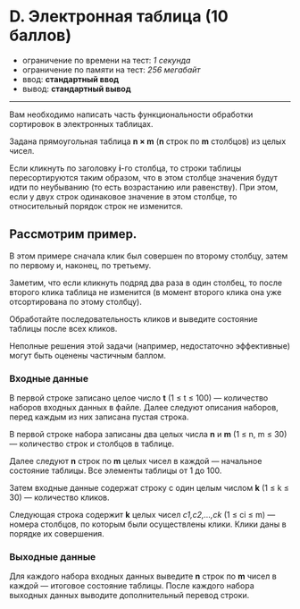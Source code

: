 # D. Электронная таблица (10 баллов)
- ограничение по времени на тест: *1 секунда*
- ограничение по памяти на тест: *256 мегабайт*
- ввод: **стандартный ввод**
- вывод: **стандартный вывод**
***
Вам необходимо написать часть функциональности обработки сортировок в электронных таблицах.

Задана прямоугольная таблица **n × m** (**n** строк по **m** столбцов) из целых чисел.

Если кликнуть по заголовку **i**-го столбца, то строки таблицы пересортируются таким образом, что в этом столбце значения будут идти по неубыванию (то есть возрастанию или равенству). При этом, если у двух строк одинаковое значение в этом столбце, то относительный порядок строк не изменится.

## Рассмотрим пример.

В этом примере сначала клик был совершен по второму столбцу, затем по первому и, наконец, по третьему.

Заметим, что если кликнуть подряд два раза в один столбец, то после второго клика таблица не изменится (в момент второго клика она уже отсортирована по этому столбцу).

Обработайте последовательность кликов и выведите состояние таблицы после всех кликов.

Неполные решения этой задачи (например, недостаточно эффективные) могут быть оценены частичным баллом.

### Входные данные

В первой строке записано целое число **t** (1 ≤ t ≤ 100) — количество наборов входных данных в файле. Далее следуют описания наборов, перед каждым из них записана пустая строка.

В первой строке набора записаны два целых числа **n** и **m** (1 ≤ n, m ≤ 30) — количество строк и столбцов в таблице.

Далее следуют **n** строк по **m** целых чисел в каждой — начальное состояние таблицы. Все элементы таблицы от 1 до 100.

Затем входные данные содержат строку с один целым числом **k** (1 ≤ k ≤ 30) — количество кликов.

Следующая строка содержит **k** целых чисел *c1,c2,…,ck* (1 ≤ ci ≤ m) — номера столбцов, по которым были осуществлены клики. Клики даны в порядке их совершения.

### Выходные данные

Для каждого набора входных данных выведите **n** строк по **m** чисел в каждой — итоговое состояние таблицы. После каждого набора выходных данных выводите дополнительный перевод строки.
